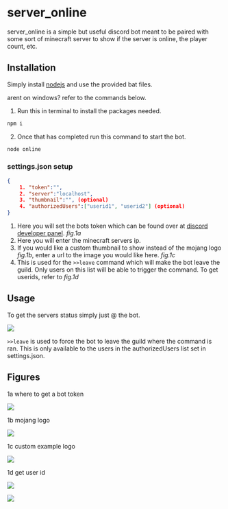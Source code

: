 # server_online

server_online is a simple but useful discord bot meant to be paired with some sort of minecraft server to show if the server is online, the player count, etc.

## Installation

Simply install [nodejs](https://nodejs.org/en/download/) and use the provided bat files.

arent on windows? 
refer to the commands below.

1. Run this in terminal to install the packages needed.
```bash
npm i
```
2. Once that has completed run this command to start the bot.
```bash
node online
```
### settings.json setup
```json
{
    1. "token":"",
    2. "server":"localhost",
    3. "thumbnail":"", (optional)
    4. "authorizedUsers":["userid1", "userid2"] (optional)
}
```
1. Here you will set the bots token which can be found over at [discord developer panel](https://discordapp.com/developers/applications/). *fig.1a*
2. Here you will enter the minecraft servers ip.
3. If you would like a custom thumbnail to show instead of the mojang logo *fig.1b*, enter a url to the image you would like here. *fig.1c*
4. This is used for the `>>leave` command which will make the bot leave the guild. Only users on this list will be able to trigger the command. To get userids, refer to *fig.1d*

## Usage
To get the servers status simply just @ the bot.

![](https://i.gangweed.net/6xef2Y.gif)

`>>leave` is used to force the bot to leave the guild where the command is ran. This is only available to the users in the authorizedUsers list set in settings.json.

## Figures
1a where to get a bot token

![](https://i.gangweed.net/1mDOD5.gif)

1b mojang logo

![](https://i.gangweed.net/dErWD9)

1c custom example logo

![](https://i.gangweed.net/U6FOXq)

1d get user id

![](https://i.gangweed.net/BCIUSB.gif)

![](https://i.gangweed.net/v4zMHd.gif)
